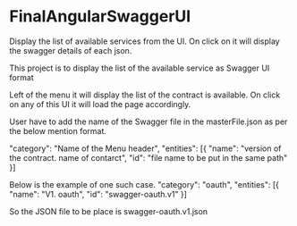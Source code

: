 # FinalAngularSwaggerUI
Display the list of available services from the UI. On click on it will display the swagger details of each json.


This project is to display the list of the available service as Swagger UI format

Left of the menu it will display the list of the contract is available. On click on any of this UI it will load the page accordingly.


User have to add the name of the Swagger file in the masterFile.json as per the below mention format.

"category": "Name of the Menu header",
    "entities": [{
      "name": "version of the contract. name of contarct",
      "id": "file name to be put in the same path"
    }]
    
Below is the example of one such case.
"category": "oauth",
    "entities": [{
      "name": "V1. oauth",
      "id": "swagger-oauth.v1"
    }]
    
So the JSON file to be place is swagger-oauth.v1.json

